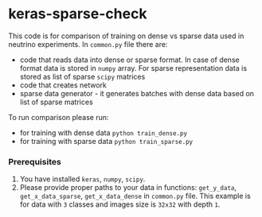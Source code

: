 # keras-sparse-check
This code is for comparison of training on dense vs sparse data used in neutrino experiments. In `common.py` file there are:
 - code that reads data into dense or sparse format. In case of dense format data is stored in `numpy` array. For sparse representation data is stored as list of sparse `scipy` matrices
 - code that creates network
 - sparse data generator - it generates batches with dense data based on list of sparse matrices

To run comparison please run:
 - for training with dense data `python train_dense.py`
 - for training with sparse data `python train_sparse.py`

### Prerequisites
 1. You have installed `keras`, `numpy`, `scipy`.
 2. Please provide proper paths to your data in functions: `get_y_data`, `get_x_data_sparse`, `get_x_data_dense` in `common.py` file. This example is for data with `3` classes and images size is `32x32`	with depth `1`. 
